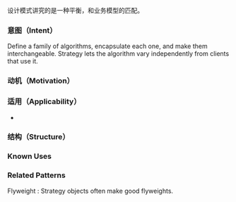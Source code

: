 设计模式讲究的是一种平衡，和业务模型的匹配。

### 意图（Intent）

Define a family of algorithms, encapsulate each one, and make them interchangeable. Strategy lets the algorithm vary independently from clients that use it.

### 动机（Motivation）



### 适用（Applicability）

- 
  

### 结构（Structure）



### Known Uses



### Related Patterns

Flyweight : Strategy objects often make good flyweights.



